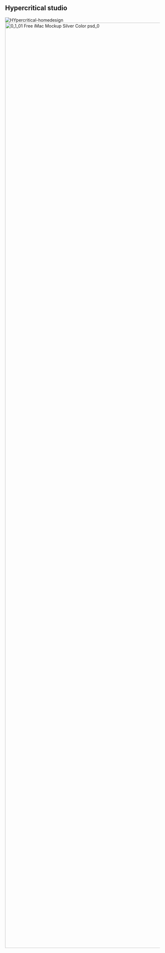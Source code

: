 ## Hypercritical studio

![HYpercritical-homedesign](https://github.com/vickkie/Hypercritical/assets/43224578/f7175aa1-872b-4c9b-8d23-ead0cb8dbe94)
<img width="4500" height="3000" alt="0_1_01 Free iMac Mockup Silver Color psd_0" src="https://github.com/user-attachments/assets/14ec4ee5-415e-4395-9c35-c4e4daf06e6f" />
